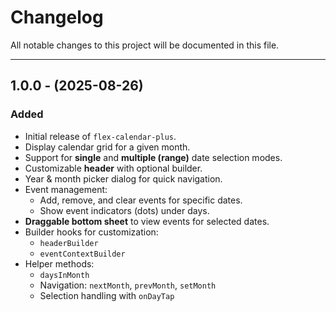 # Changelog

All notable changes to this project will be documented in this file.

---

## 1.0.0 - (2025-08-26)

### Added

- Initial release of `flex-calendar-plus`.
- Display calendar grid for a given month.
- Support for **single** and **multiple (range)** date selection modes.
- Customizable **header** with optional builder.
- Year & month picker dialog for quick navigation.
- Event management:
  - Add, remove, and clear events for specific dates.
  - Show event indicators (dots) under days.
- **Draggable bottom sheet** to view events for selected dates.
- Builder hooks for customization:
  - `headerBuilder`
  - `eventContextBuilder`
- Helper methods:
  - `daysInMonth`
  - Navigation: `nextMonth`, `prevMonth`, `setMonth`
  - Selection handling with `onDayTap`
